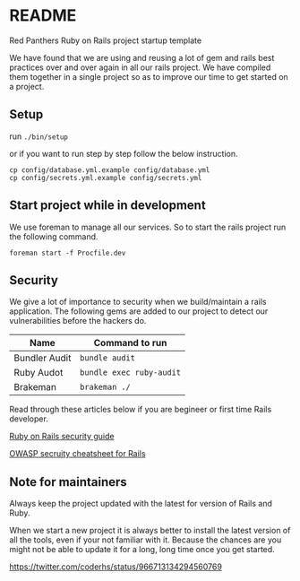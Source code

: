 # README

Red Panthers Ruby on Rails project startup template

We have found that we are using and reusing a lot of gem and rails best practices over and over again
in all our rails project. We have compiled them together in a single project so as to improve our
time to get started on a project.

## Setup

run `./bin/setup`

or if you want to run step by step follow the below instruction.

```
cp config/database.yml.example config/database.yml
cp config/secrets.yml.example config/secrets.yml
```

## Start project while in development

We use foreman to manage all our services. So to start the rails project run the following
command.

```
foreman start -f Procfile.dev
```

## Security

We give a lot of importance to security when we build/maintain a rails application. The following
gems are added to our project to detect our vulnerabilities before the hackers do.

| Name     | Command to run |
| ---      | ---       |
| Bundler Audit | `bundle audit`        |
| Ruby Audot     | `bundle exec ruby-audit`       |
| Brakeman | `brakeman ./` |

Read through these articles below if you are begineer or first time Rails developer.

[Ruby on Rails security guide](http://guides.rubyonrails.org/security.html)

[OWASP secruity cheatsheet for Rails](https://www.owasp.org/index.php/Ruby_on_Rails_Cheatsheet)


## Note for maintainers

Always keep the project updated with the latest for version of Rails and Ruby.

When we start a new project it is always better to install the latest version of
all the tools, even if your not familiar with it. Because the chances are you might
not be able to update it for a long, long time once you get started.

https://twitter.com/coderhs/status/966713134294560769
